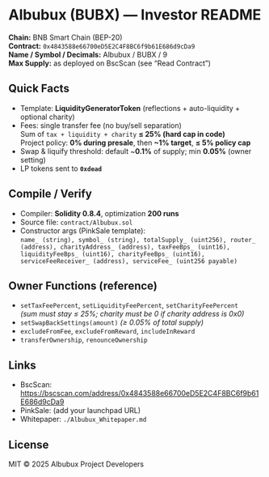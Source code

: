 # Albubux (BUBX) — Investor README

**Chain:** BNB Smart Chain (BEP-20)  
**Contract:** `0x4843588e66700eD5E2C4F8BC6f9b61E686d9cDa9`  
**Name / Symbol / Decimals:** Albubux / BUBX / 9  
**Max Supply:** as deployed on BscScan (see “Read Contract”)

## Quick Facts
- Template: **LiquidityGeneratorToken** (reflections + auto-liquidity + optional charity)
- Fees: single transfer fee (no buy/sell separation)  
  Sum of `tax + liquidity + charity` **≤ 25% (hard cap in code)**  
  Project policy: **0% during presale**, then **~1% target**, **≤ 5% policy cap**
- Swap & liquify threshold: default ~**0.1%** of supply; min **0.05%** (owner setting)
- LP tokens sent to **`0xdead`**

## Compile / Verify
- Compiler: **Solidity 0.8.4**, optimization **200 runs**
- Source file: `contract/Albubux.sol`
- Constructor args (PinkSale template):  
  `name_ (string), symbol_ (string), totalSupply_ (uint256), router_ (address), charityAddress_ (address), taxFeeBps_ (uint16), liquidityFeeBps_ (uint16), charityFeeBps_ (uint16), serviceFeeReceiver_ (address), serviceFee_ (uint256 payable)`

## Owner Functions (reference)
- `setTaxFeePercent`, `setLiquidityFeePercent`, `setCharityFeePercent`  
  *(sum must stay ≤ 25%; charity must be 0 if charity address is 0x0)*
- `setSwapBackSettings(amount)` *(≥ 0.05% of total supply)*
- `excludeFromFee`, `excludeFromReward`, `includeInReward`
- `transferOwnership`, `renounceOwnership`

## Links
- BscScan: https://bscscan.com/address/0x4843588e66700eD5E2C4F8BC6f9b61E686d9cDa9  
- PinkSale: (add your launchpad URL)  
- Whitepaper: `./Albubux_Whitepaper.md`

## License
MIT © 2025 Albubux Project Developers
